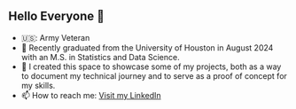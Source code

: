 ## Hello Everyone 👋


- 🇺🇸: Army Veteran 
- :scroll: Recently graduated from the University of Houston in August 2024 with an M.S. in Statistics and Data Science.
- :mag_right: I created this space to showcase some of my projects, both as a way to document my technical journey and to serve as a proof of concept for my skills.
- 📫 How to reach me: [Visit my LinkedIn](https://www.linkedin.com/in/clintonmckenzie007/)

<!--
**ClintsMck/ClintsMck** is a ✨ _special_ ✨ repository because its `README.md` (this file) appears on your GitHub profile.

Here are some ideas to get you started:

- 🔭 I’m currently working on ...
- 🌱 I’m currently learning ...
- 👯 I’m looking to collaborate on ...
- 🤔 I’m looking for help with ...
- 💬 Ask me about ...
- 📫 How to reach me: ...
- 😄 Pronouns: ...
- ⚡ Fun fact: ...
-->
